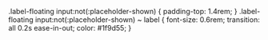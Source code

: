   .label-floating input:not(:placeholder-shown) {
    padding-top: 1.4rem;
  }
  .label-floating input:not(:placeholder-shown) ~ label {
    font-size: 0.6rem;
    transition: all 0.2s ease-in-out;
    color: #1f9d55;
  }